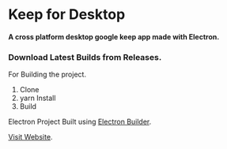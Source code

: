 # Keep for Desktop
#### A cross platform desktop google keep app made with Electron.

### Download Latest Builds from Releases.

For Building the project.
1. Clone
2. yarn Install
3. Build

Electron Project Built using [Electron Builder](https://github.com/electron-userland/electron-builder).

[Visit Website](http://keepfordesk.xyz).
